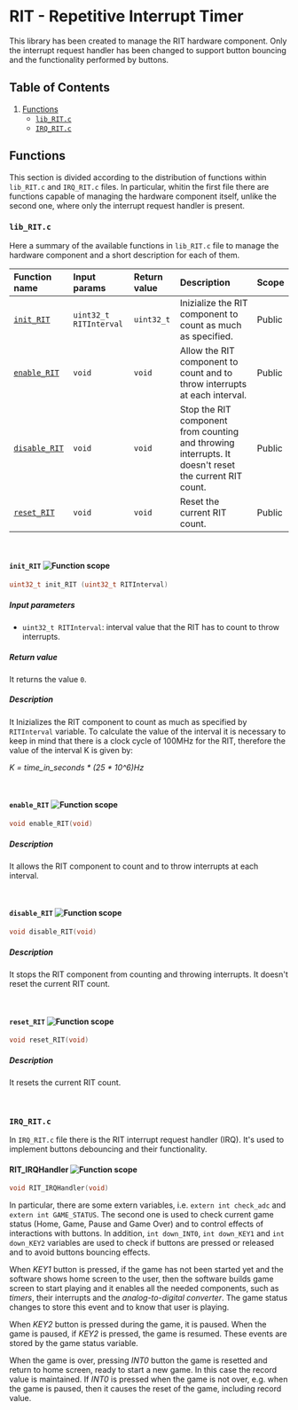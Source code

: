 # RIT - Repetitive Interrupt Timer
This library has been created to manage the RIT hardware component. Only the interrupt request handler has been changed to support button bouncing and the functionality performed by buttons.

## Table of Contents
1. [Functions](https://github.com/andrea-deluca/LANDTIGER-single-player-pong/tree/main/RIT#functions)
   - [`lib_RIT.c`](https://github.com/andrea-deluca/LANDTIGER-single-player-pong/tree/main/RIT#lib_RITc)
   - [`IRQ_RIT.c`](https://github.com/andrea-deluca/LANDTIGER-single-player-pong/tree/main/RIT#IRQ_RITc)

## Functions
This section is divided according to the distribution of functions within `lib_RIT.c` and `IRQ_RIT.c` files. In particular, whitin the first file there are functions capable of managing the hardware component itself, unlike the second one, where only the interrupt request handler is present.

### `lib_RIT.c`
Here a summary of the available functions in `lib_RIT.c` file to manage the hardware component and a short description for each of them.

| Function name | Input params | Return value | Description | Scope |
|:--------------|:-------------|:-------------|:------------|:------|
| [`init_RIT`](https://github.com/andrea-deluca/LANDTIGER-single-player-pong/tree/main/RIT#init_RIT-) | `uint32_t RITInterval` | `uint32_t` | Inizialize the RIT component to count as much as specified. | Public |
| [`enable_RIT`](https://github.com/andrea-deluca/LANDTIGER-single-player-pong/tree/main/RIT#enable_RIT-) | `void` | `void` | Allow the RIT component to count and to throw interrupts at each interval. | Public |
| [`disable_RIT`](https://github.com/andrea-deluca/LANDTIGER-single-player-pong/tree/main/RIT#disable_RIT-) | `void` | `void` | Stop the RIT component from counting and throwing interrupts. It doesn't reset the current RIT count. | Public |
| [`reset_RIT`](https://github.com/andrea-deluca/LANDTIGER-single-player-pong/tree/main/RIT#reset_RIT-) | `void` | `void` | Reset the current RIT count. | Public |

</br>

#### `init_RIT` ![Function scope](https://img.shields.io/badge/Scope-Public-brightgreen)
```c
uint32_t init_RIT (uint32_t RITInterval)
```
##### Input parameters
- `uint32_t RITInterval`: interval value that the RIT has to count to throw interrupts.
##### Return value
It returns the value `0`.
##### Description
It Inizializes the RIT component to count as much as specified by `RITInterval` variable. To calculate the value of the interval it is necessary to keep in mind that there is a clock cycle of 100MHz for the RIT, therefore the value of the interval K is given by:

_K = time_in_seconds * (25 * 10^6)Hz_

</br>

#### `enable_RIT` ![Function scope](https://img.shields.io/badge/Scope-Public-brightgreen)

```c
void enable_RIT(void)
```
##### Description
It allows the RIT component to count and to throw interrupts at each interval.

</br>

#### `disable_RIT` ![Function scope](https://img.shields.io/badge/Scope-Public-brightgreen)

```c
void disable_RIT(void)
```
##### Description
It stops the RIT component from counting and throwing interrupts. It doesn't reset the current RIT count.

</br>

#### `reset_RIT` ![Function scope](https://img.shields.io/badge/Scope-Public-brightgreen)

```c
void reset_RIT(void)
```
##### Description
It resets the current RIT count.

</br>

### `IRQ_RIT.c`
In `IRQ_RIT.c` file there is the RIT interrupt request handler (IRQ). It's used to implement buttons debouncing and their functionality.

#### RIT_IRQHandler ![Function scope](https://img.shields.io/badge/Scope-Public-brightgreen)
```c
void RIT_IRQHandler(void)
```

In particular, there are some extern variables, i.e. `extern int check_adc` and `extern int GAME_STATUS`. The second one is used to check current game status (Home, Game, Pause and Game Over) and to control effects of interactions with buttons. In addition, `int down_INT0`, `int down_KEY1` and `int down_KEY2` variables are used to check if buttons are pressed or released and to avoid buttons bouncing effects.

When _KEY1_ button is pressed, if the game has not been started yet and the software shows home screen to the user, then the software builds game screen to start playing and it enables all the needed components, such as _timers_, their interrupts and the _analog-to-digital converter_. The game status changes to store this event and to know that user is playing.

When _KEY2_ button is pressed during the game, it is paused. When the game is paused, if _KEY2_ is pressed, the game is resumed. These events are stored by the game status variable.

When the game is over, pressing _INT0_ button the game is resetted and return to home screen, ready to start a new game. In this case the record value is maintained. If _INT0_ is pressed when the game is not over, e.g. when the game is paused, then it causes the reset of the game, including record value.
